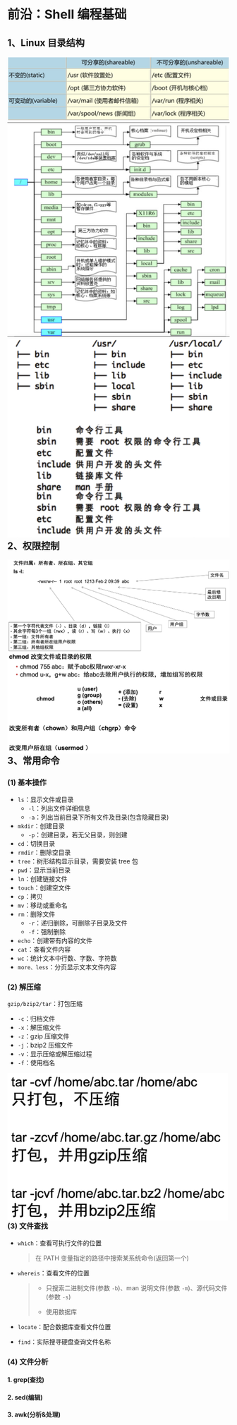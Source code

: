 # 前沿：Shell 编程基础

## 1、Linux 目录结构

<img src="../../pics/linux/linux_1.png">

<img src="../../pics/linux/linux_2.png" align=left>

<img src="../../pics/linux/linux_3.png" align=left width="700">

## 2、权限控制

<img src="../../pics/linux/linux_4.png" align=left>

<img src="../../pics/linux/linux_5.png" align=left>

## 3、常用命令

### (1) 基本操作

- `ls`：显示文件或目录
    - `-l`：列出文件详细信息
    - `-a`：列出当前目录下所有文件及目录(包含隐藏目录)
- `mkdir`：创建目录
    - `-p`：创建目录，若无父目录，则创建
- `cd`：切换目录
- `rmdir`：删除空目录
- `tree`：树形结构显示目录，需要安装 tree 包
- `pwd`：显示当前目录
- `ln`：创建链接文件
- `touch`：创建空文件
- `cp`：拷贝
- `mv`：移动或重命名
- `rm`：删除文件
    - `-r`：递归删除，可删除子目录及文件
    - `-f`：强制删除
- `echo`：创建带有内容的文件
- `cat`：查看文件内容
- `wc`：统计文本中行数、字数、字符数
- `more、less`：分页显示文本文件内容

### (2) 解压缩

`gzip/bzip2/tar`：打包压缩

- `-c`：归档文件
- `-x`：解压缩文件
- `-z`：gzip 压缩文件
- `-j`：bzip2 压缩文件
- `-v`：显示压缩或解压缩过程
- `-f`：使用档名

<img src="../../pics/linux/linux_6.png" align=left width="500">

### (3) 文件查找

- `which`：查看可执行文件的位置

    > 在 PATH 变量指定的路径中搜索某系统命令(返回第一个)

- `whereis`：查看文件的位置

    > - 只搜索二进制文件(参数 `-b`)、man 说明文件(参数 `-m`)、源代码文件(参数 `-s`)
    >
    > - 使用数据库

- `locate`：配合数据库查看文件位置

- `find`：实际搜寻硬盘查询文件名称

### (4) 文件分析

#### 1. grep(查找)





#### 2. sed(编辑)





#### 3. awk(分析&处理)
















































